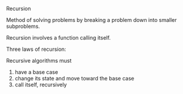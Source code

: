Recursion

Method of solving problems by breaking a problem
down into smaller subproblems.

Recursion involves a function calling itself.

Three laws of recursion:

Recursive algorithms must

1) have a base case
2) change its state and move toward the base case
3) call itself, recursively
